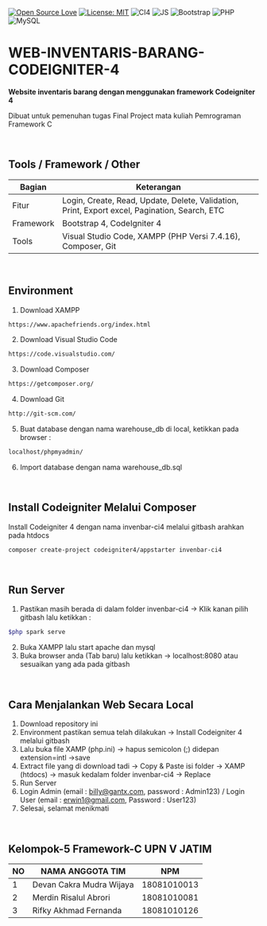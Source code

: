 [![Open Source Love](https://badges.frapsoft.com/os/v1/open-source.svg?style=flat)](https://github.com/ellerbrock/open-source-badges/)
[![License: MIT](https://img.shields.io/badge/License-MIT-green.svg)](https://opensource.org/licenses/MIT)
![CI4](https://img.shields.io/badge/-Codeigniter4-blue?style=flat&logo=Codeigniter)
![JS](https://img.shields.io/badge/javascript%20-%23323330.svg?&style=flat&logo=javascript&logoColor=%23F7DF1E)
![Bootstrap](https://img.shields.io/badge/-Bootstrap-purple.svg?&logo=bootstrap&logoColor=white)
![PHP](https://img.shields.io/badge/-PHP-grey.svg?&logo=PHP&logoColor=white)
![MySQL](https://img.shields.io/badge/-MySQL-tosca.svg?style=flat&logo=mysql&logoColor=white)

# WEB-INVENTARIS-BARANG-CODEIGNITER-4
<b>Website inventaris barang dengan menggunakan framework Codeigniter 4</b>
<p>Dibuat untuk pemenuhan tugas Final Project mata kuliah Pemrograman Framework C</p>

<br>

## Tools / Framework / Other
| Bagian | Keterangan |
| --- | --- |
| Fitur | Login, Create, Read, Update, Delete, Validation, Print, Export excel, Pagination, Search, ETC |
| Framework | Bootstrap 4, CodeIgniter 4 |
| Tools | Visual Studio Code, XAMPP (PHP Versi 7.4.16), Composer, Git |

<br>

## Environment
1. Download XAMPP
```bash
https://www.apachefriends.org/index.html
```
2. Download Visual Studio Code 
```bash
https://code.visualstudio.com/
```
3. Download Composer
```bash
https://getcomposer.org/
```
4. Download Git
```bash
http://git-scm.com/
```
5. Buat database dengan nama warehouse_db di local, ketikkan pada browser :
```bash
localhost/phpmyadmin/
```
6. Import database dengan nama warehouse_db.sql

<br>

## Install Codeigniter Melalui Composer
Install Codeigniter 4 dengan nama invenbar-ci4 melalui gitbash arahkan pada htdocs
```bash
composer create-project codeigniter4/appstarter invenbar-ci4
```

<br>

## Run Server
1. Pastikan masih berada di dalam folder invenbar-ci4 -> Klik kanan pilih gitbash lalu ketikkan :
```bash
$php spark serve
```
2. Buka XAMPP lalu start apache dan mysql
3. Buka browser anda (Tab baru) lalu ketikkan -> localhost:8080 atau sesuaikan yang ada pada gitbash

<br>

## Cara Menjalankan Web Secara Local
1. Download repository ini
2. Environment pastikan semua telah dilakukan -> Install Codeigniter 4 melalui gitbash
3. Lalu buka file XAMP (php.ini) -> hapus semicolon (;) didepan extension=intl ->save
4. Extract file yang di download tadi -> Copy & Paste isi folder -> XAMP (htdocs) -> masuk kedalam folder invenbar-ci4 -> Replace
5. Run Server
6. Login Admin (email : billy@gantx.com, password : Admin123) / Login User (email : erwin1@gmail.com, Password : User123)
7. Selesai, selamat menikmati

<br>

## Kelompok-5 Framework-C UPN V JATIM
| NO | NAMA ANGGOTA TIM | NPM |
| --- | --- | --- |
| 1 | Devan Cakra Mudra Wijaya | 18081010013 |
| 2 | Merdin Risalul Abrori | 18081010081 |
| 3 | Rifky Akhmad Fernanda | 18081010126 |
